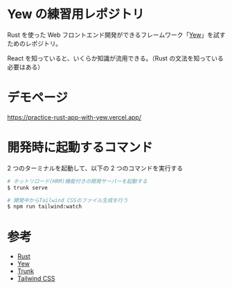 # Yew の練習用レポジトリ

Rust を使った Web フロントエンド開発ができるフレームワーク「[Yew](https://yew.rs/)」を試すためのレポジトリ。

React を知っていると、いくらか知識が流用できる。（Rust の文法を知っている必要はある）

# デモページ

https://practice-rust-app-with-yew.vercel.app/

# 開発時に起動するコマンド

2 つのターミナルを起動して、以下の 2 つのコマンドを実行する

```bash
# ホットリロード(HRM)機能付きの開発サーバーを起動する
$ trunk serve

# 開発中からTailwind CSSのファイル生成を行う
$ npm run tailwind:watch
```

# 参考

- [Rust](https://www.rust-lang.org/ja)
- [Yew](https://yew.rs/)
- [Trunk](https://trunkrs.dev/)
- [Tailwind CSS](https://tailwindcss.com/)
